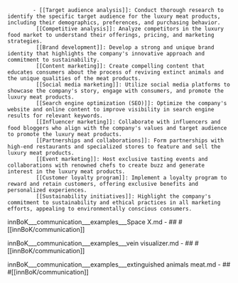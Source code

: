 			- [[Target audience analysis]]: Conduct thorough research to identify the specific target audience for the luxury meat products, including their demographics, preferences, and purchasing behavior.
			 [[Competitive analysis]]: Analyze competitors in the luxury food market to understand their offerings, pricing, and marketing strategies.
			 [[Brand development]]: Develop a strong and unique brand identity that highlights the company's innovative approach and commitment to sustainability.
			 [[Content marketing]]: Create compelling content that educates consumers about the process of reviving extinct animals and the unique qualities of the meat products.
			 [[Social media marketing]]: Utilize social media platforms to showcase the company's story, engage with consumers, and promote the luxury meat products.
			 [[Search engine optimization (SEO)]]: Optimize the company's website and online content to improve visibility in search engine results for relevant keywords.
			 [[Influencer marketing]]: Collaborate with influencers and food bloggers who align with the company's values and target audience to promote the luxury meat products.
			 [[Partnerships and collaborations]]: Form partnerships with high-end restaurants and specialized stores to feature and sell the luxury meat products.
			 [[Event marketing]]: Host exclusive tasting events and collaborations with renowned chefs to create buzz and generate interest in the luxury meat products.
			 [[Customer loyalty program]]: Implement a loyalty program to reward and retain customers, offering exclusive benefits and personalized experiences.
			 [[Sustainability initiatives]]: Highlight the company's commitment to sustainability and ethical practices in all marketing efforts, appealing to environmentally conscious consumers.

innBoK___communication___examples___Space X.md	- ## #[[innBoK/communication]]


innBoK___communication___examples___vein visualizer.md	- ## #[[innBoK/communication]]


innBoK___communication___examples___extinguished animals meat.md	- ## #[[innBoK/communication]]



